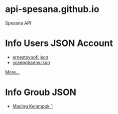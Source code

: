 # api-spesana.github.io
Spesana API

# Info Users JSON Account
- [ernestoyoofi.json](https://api-spesana.github.io/info/users/ernestoyoofi.json)
- [yosepghanny.json](https://api-spesana.github.io/info/users/yosepghanny.json)

[More...](https://github.com/api-spesana/api-spesana.github.io/info/users)

# Info Groub JSON
- [Mading Kelompok 1](https://api-spesana.github.io/info/group/mading-kelompok-1.json)
